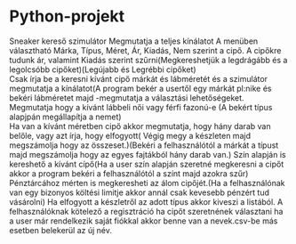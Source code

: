 # Python-projekt
Sneaker kereső szimulátor
Megmutatja a teljes kínálatot 
A menüben választható Márka, Típus, Méret, Ár, Kiadás, Nem szerint a cipő.
A cipőkre tudunk ár, valamint Kiadás szerint szűrni(Megkereshetjük a legdrágább és a legolcsóbb cipőket)(Legújabb és Legrébbi cipőket)  
Csak írja be a keresni kívánt cipő márkát és lábméretét és a szimulátor megmutatja a kínálatot(A program bekér a usertől egy márkát pl:nike és bekéri lábméretet majd -megmutatja a választási lehetőségeket. 
Megmutatja hogy a kívánt lábbeli női vagy férfi fazonú-e (A bekért típus alapjpán megállapítja a nemet)  
Ha van a kívánt méretben cipő akkor megmutatja, hogy hány darab van belőle, vagy azt írja, hogy elfogyott( Végig megy a készleten majd megszámolja hogy az összeset.)(Bekéri a felhasználótól a márkát a típust majd megszámolja hogy az egyes fajtákból hány darab van.)
Szín alapján is kereshető a kívánt cípő(Ha a user szín alapján szeretné megkeresni a cipőt akkor a program bekéri a felhasználótól a színt majd azokra szűr) 
Pénztárcához mérten is megkeresheti az álom cipőjét.(Ha a felhasználónak van egy bizonyos költési limitje akkor annál csak kevesebb pénzért tud vásárolni) 
Ha elfogyott a készletről az adott típus akkor kiveszi a listából.
A felhasználóknak kötelező a regisztráció ha cipőt szeretnének választani ha a user már rendelkezik saját fiókkal akkor benne van  a nevek.csv-be más esetben belekerül az új név. 
